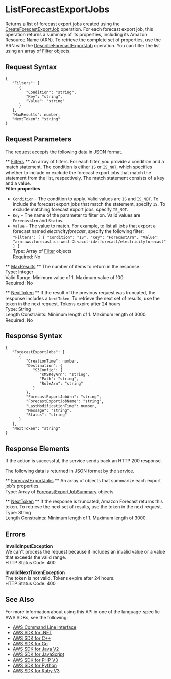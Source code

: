 # ListForecastExportJobs<a name="API_ListForecastExportJobs"></a>

Returns a list of forecast export jobs created using the [CreateForecastExportJob](API_CreateForecastExportJob.md) operation\. For each forecast export job, this operation returns a summary of its properties, including its Amazon Resource Name \(ARN\)\. To retrieve the complete set of properties, use the ARN with the [DescribeForecastExportJob](API_DescribeForecastExportJob.md) operation\. You can filter the list using an array of [Filter](API_Filter.md) objects\.

## Request Syntax<a name="API_ListForecastExportJobs_RequestSyntax"></a>

```
{
   "Filters": [ 
      { 
         "Condition": "string",
         "Key": "string",
         "Value": "string"
      }
   ],
   "MaxResults": number,
   "NextToken": "string"
}
```

## Request Parameters<a name="API_ListForecastExportJobs_RequestParameters"></a>

The request accepts the following data in JSON format\.

 ** [Filters](#API_ListForecastExportJobs_RequestSyntax) **   <a name="forecast-ListForecastExportJobs-request-Filters"></a>
An array of filters\. For each filter, you provide a condition and a match statement\. The condition is either `IS` or `IS_NOT`, which specifies whether to include or exclude the forecast export jobs that match the statement from the list, respectively\. The match statement consists of a key and a value\.  
 **Filter properties**   
+  `Condition` \- The condition to apply\. Valid values are `IS` and `IS_NOT`\. To include the forecast export jobs that match the statement, specify `IS`\. To exclude matching forecast export jobs, specify `IS_NOT`\.
+  `Key` \- The name of the parameter to filter on\. Valid values are `ForecastArn` and `Status`\.
+  `Value` \- The value to match\.
For example, to list all jobs that export a forecast named *electricityforecast*, specify the following filter:  
 `"Filters": [ { "Condition": "IS", "Key": "ForecastArn", "Value": "arn:aws:forecast:us-west-2:<acct-id>:forecast/electricityforecast" } ]`   
Type: Array of [Filter](API_Filter.md) objects  
Required: No

 ** [MaxResults](#API_ListForecastExportJobs_RequestSyntax) **   <a name="forecast-ListForecastExportJobs-request-MaxResults"></a>
The number of items to return in the response\.  
Type: Integer  
Valid Range: Minimum value of 1\. Maximum value of 100\.  
Required: No

 ** [NextToken](#API_ListForecastExportJobs_RequestSyntax) **   <a name="forecast-ListForecastExportJobs-request-NextToken"></a>
If the result of the previous request was truncated, the response includes a `NextToken`\. To retrieve the next set of results, use the token in the next request\. Tokens expire after 24 hours\.  
Type: String  
Length Constraints: Minimum length of 1\. Maximum length of 3000\.  
Required: No

## Response Syntax<a name="API_ListForecastExportJobs_ResponseSyntax"></a>

```
{
   "ForecastExportJobs": [ 
      { 
         "CreationTime": number,
         "Destination": { 
            "S3Config": { 
               "KMSKeyArn": "string",
               "Path": "string",
               "RoleArn": "string"
            }
         },
         "ForecastExportJobArn": "string",
         "ForecastExportJobName": "string",
         "LastModificationTime": number,
         "Message": "string",
         "Status": "string"
      }
   ],
   "NextToken": "string"
}
```

## Response Elements<a name="API_ListForecastExportJobs_ResponseElements"></a>

If the action is successful, the service sends back an HTTP 200 response\.

The following data is returned in JSON format by the service\.

 ** [ForecastExportJobs](#API_ListForecastExportJobs_ResponseSyntax) **   <a name="forecast-ListForecastExportJobs-response-ForecastExportJobs"></a>
An array of objects that summarize each export job's properties\.  
Type: Array of [ForecastExportJobSummary](API_ForecastExportJobSummary.md) objects

 ** [NextToken](#API_ListForecastExportJobs_ResponseSyntax) **   <a name="forecast-ListForecastExportJobs-response-NextToken"></a>
If the response is truncated, Amazon Forecast returns this token\. To retrieve the next set of results, use the token in the next request\.  
Type: String  
Length Constraints: Minimum length of 1\. Maximum length of 3000\.

## Errors<a name="API_ListForecastExportJobs_Errors"></a>

 **InvalidInputException**   
We can't process the request because it includes an invalid value or a value that exceeds the valid range\.  
HTTP Status Code: 400

 **InvalidNextTokenException**   
The token is not valid\. Tokens expire after 24 hours\.  
HTTP Status Code: 400

## See Also<a name="API_ListForecastExportJobs_SeeAlso"></a>

For more information about using this API in one of the language\-specific AWS SDKs, see the following:
+  [AWS Command Line Interface](https://docs.aws.amazon.com/goto/aws-cli/forecast-2018-06-26/ListForecastExportJobs) 
+  [AWS SDK for \.NET](https://docs.aws.amazon.com/goto/DotNetSDKV3/forecast-2018-06-26/ListForecastExportJobs) 
+  [AWS SDK for C\+\+](https://docs.aws.amazon.com/goto/SdkForCpp/forecast-2018-06-26/ListForecastExportJobs) 
+  [AWS SDK for Go](https://docs.aws.amazon.com/goto/SdkForGoV1/forecast-2018-06-26/ListForecastExportJobs) 
+  [AWS SDK for Java V2](https://docs.aws.amazon.com/goto/SdkForJavaV2/forecast-2018-06-26/ListForecastExportJobs) 
+  [AWS SDK for JavaScript](https://docs.aws.amazon.com/goto/AWSJavaScriptSDK/forecast-2018-06-26/ListForecastExportJobs) 
+  [AWS SDK for PHP V3](https://docs.aws.amazon.com/goto/SdkForPHPV3/forecast-2018-06-26/ListForecastExportJobs) 
+  [AWS SDK for Python](https://docs.aws.amazon.com/goto/boto3/forecast-2018-06-26/ListForecastExportJobs) 
+  [AWS SDK for Ruby V3](https://docs.aws.amazon.com/goto/SdkForRubyV3/forecast-2018-06-26/ListForecastExportJobs) 